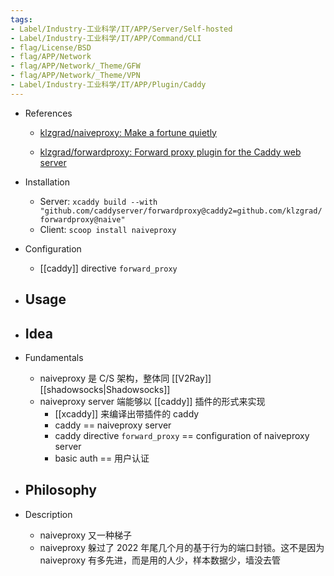```yaml
---
tags:
- Label/Industry-工业科学/IT/APP/Server/Self-hosted
- Label/Industry-工业科学/IT/APP/Command/CLI
- flag/License/BSD
- flag/APP/Network
- flag/APP/Network/_Theme/GFW
- flag/APP/Network/_Theme/VPN
- Label/Industry-工业科学/IT/APP/Plugin/Caddy
---
```


- References
    - [klzgrad/naiveproxy: Make a fortune quietly](https://github.com/klzgrad/naiveproxy)

    - [klzgrad/forwardproxy: Forward proxy plugin for the Caddy web server](https://github.com/klzgrad/forwardproxy)

- Installation
    - Server: `xcaddy build --with "github.com/caddyserver/forwardproxy@caddy2=github.com/klzgrad/forwardproxy@naive"`
    - Client: `scoop install naiveproxy`

- Configuration
    - [[caddy]] directive `forward_proxy`

- Usage
    - 

- Idea
    - 

- Fundamentals
    - naiveproxy 是 C/S 架构，整体同 [[V2Ray]] [[shadowsocks|Shadowsocks]]
    - naiveproxy server 端能够以 [[caddy]] 插件的形式来实现
        - [[xcaddy]] 来编译出带插件的 caddy
        - caddy == naiveproxy server
        - caddy directive `forward_proxy` == configuration of naiveproxy server
        - basic auth == 用户认证

- Philosophy
    - 

- Description
    - naiveproxy 又一种梯子
    - naiveproxy 躲过了 2022 年尾几个月的基于行为的端口封锁。这不是因为 naiveproxy 有多先进，而是用的人少，样本数据少，墙没去管

